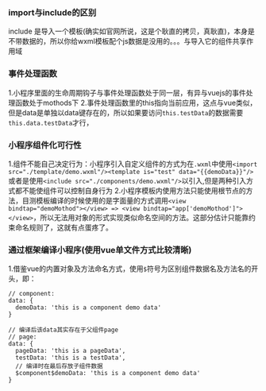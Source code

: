 ### import与include的区别
include 是导入一个模板(确实如官网所说，这是个耿直的拷贝，真耿直)，本身是不带数据的，所以你给wxml模板配个js数据是没用的。。。与导入它的组件共享作用域

### 事件处理函数
1.小程序里面的生命周期钩子与事件处理函数处于同一层，有异与vuejs的事件处理函数处于mothods下
2.事件处理函数里的this指向当前应用，这点与vue类似，但是data是单独以data键存在的，所以如果要访问`this.testData`的数据需要`this.data.testData`才行，

### 小程序组件化可行性
1.组件不能自己决定行为：小程序引入自定义组件的方式为在`.wxml`中使用`<import src="./template/demo.wxml"/><template is="test" data="{{demoData}}"/>`或者是使用`<include src="./components/demo.wxml"/>`以引入,但是两种引入方式都不能使组件可以控制自身行为
2.小程序模板内使用方法只能使用根节点的方法，目测模板编译的时候使用的是字面量的方式调用`<view bindtap="demoMothod"></view> => <view bindtap="app['demoMothod']"></view>`，所以无法用对象的形式实现类似命名空间的方法。这部分估计只能靠约束命名规则了，这就有点蛋疼了。

### 通过框架编译小程序(使用vue单文件方式比较清晰)
1.借鉴vue的内置对象及方法命名方式，使用`$`符号为区别组件数据名及方法名的开头，即：
```
// component:
data: {
  demoData: 'this is a component demo data'
}

// 编译后该data其实存在于父组件page
// page:
data: {
  pageData: 'this is a pageData',
  testData: 'this is a testData',
  // 编译时在最后存放子组件数据
  $component$demoData: 'this is a component demo data'
}
```
